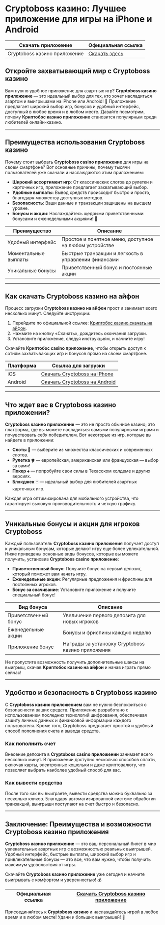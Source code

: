 # Cryptoboss казино: Лучшее приложение для игры на iPhone и Android

| Скачать приложение | Официальная ссылка |
|--------------------|--------------------|
| Cryptoboss казино приложение | [Скачать здесь](https://cryptobossc.online/d847bcfa9) |

## Откройте захватывающий мир с Cryptoboss казино

Вам нужно удобное приложение для азартных игр? **Cryptoboss казино приложение** — это идеальный выбор для тех, кто хочет насладиться азартом и выигрышами на iPhone или Android! 🎲 Приложение предлагает широкий выбор игр, бонусов и удобный интерфейс, доступный в любое время и в любом месте. Давайте посмотрим, почему **Криптобос казино приложение** становится популярным среди любителей онлайн-казино.

---

## Преимущества использования Cryptoboss казино

Почему стоит выбрать **Cryptoboss casino приложение** для игры на своем смартфоне? Вот основные причины, почему тысячи пользователей уже скачали и наслаждаются этим приложением:

- **Широкий ассортимент игр**: От классических слотов до рулетки и карточных игр, приложение предлагает захватывающий выбор.
- **Удобные выплаты**: Вывод средств происходит быстро и просто, благодаря множеству доступных методов.
- **Безопасность**: Ваши данные и транзакции защищены на высшем уровне.
- **Бонусы и акции**: Наслаждайтесь щедрыми приветственными бонусами и еженедельными акциями! 🎉

| Преимущество       | Описание |
|--------------------|----------|
| Удобный интерфейс  | Простое и понятное меню, доступное на любом устройстве |
| Моментальные выплаты | Быстрые транзакции и легкость в управлении финансами |
| Уникальные бонусы  | Приветственный бонус и постоянные акции |

---

## Как скачать Cryptoboss казино на айфон

Процесс загрузки **Cryptoboss казино на айфон** прост и занимает всего несколько минут. Следуйте инструкции:

1. Перейдите по официальной ссылке: [Криптобос казино скачать на айфон](https://cryptobossc.online/d847bcfa9).
2. Нажмите на кнопку «Скачать», дождитесь окончания загрузки.
3. Установите приложение, следуя инструкциям, и начните игру!

Скачайте **Криптобос casino приложение**, чтобы открыть доступ к сотням захватывающих игр и бонусов прямо на своем смартфоне. 

| Платформа | Ссылка для загрузки |
|-----------|----------------------|
| iOS       | [Скачать Cryptoboss на iPhone](https://cryptobossc.online/d847bcfa9) |
| Android   | [Скачать Cryptoboss на Android](https://cryptobossc.online/d847bcfa9) |

---

## Что ждет вас в Cryptoboss казино приложении?

**Cryptoboss казино приложение** — это не просто обычное казино; это платформа, где вы можете насладиться самыми популярными играми и почувствовать себя победителем. Вот некоторые из игр, которые вы найдете в приложении:

- **Слоты** 🎰 — выберите из множества классических и современных слотов.
- **Рулетка** 🍀 — европейская, американская или французская — выбор за вами!
- **Покер** ♠️ — попробуйте свои силы в Техасском холдеме и других версиях.
- **Блэкджек** 🃏 — идеальный выбор для любителей азартных карточных игр.

Каждая игра оптимизирована для мобильного устройства, что гарантирует высокую производительность и четкую графику.

---

## Уникальные бонусы и акции для игроков Cryptoboss

Каждый пользователь **Cryptoboss казино приложения** получает доступ к уникальным бонусам, которые делают игру еще более увлекательной. Ниже приведены основные виды бонусов, которые вы можете получить, установив **Cryptoboss casino приложение**:

- **Приветственный бонус**: Получите бонус на первый депозит, который поможет вам начать игру.
- **Еженедельные акции**: Регулярные предложения и фриспины для постоянных игроков.
- **Бонус за скачивание**: Установите приложение и получите специальный бонус!

| Вид бонуса          | Описание                                           |
|---------------------|----------------------------------------------------|
| Приветственный бонус| Увеличение первого депозита для новых игроков       |
| Еженедельные акции  | Бонусы и фриспины каждую неделю                     |
| Приложение бонус    | Награды за установку Cryptoboss казино приложения |

Не пропустите возможность получить дополнительные шансы на выигрыш, скачав **Криптобос казино на айфон** и начав играть прямо сейчас!

---

## Удобство и безопасность в Cryptoboss казино

С **Cryptoboss казино приложением** вам не нужно беспокоиться о безопасности ваших средств. Приложение разработано с использованием последних технологий шифрования, обеспечивая защиту личных данных и финансовой информации каждого пользователя. Кроме того, Cryptoboss предлагает простой и удобный способ пополнения счета и вывода средств.

### Как пополнить счет

Внесение депозита в **Cryptoboss casino приложении** занимает всего несколько минут. В приложении доступно несколько способов оплаты, включая карты, электронные кошельки и даже криптовалюту, что позволяет выбрать наиболее удобный способ для вас.

### Как вывести средства

После того как вы выиграете, вывести средства можно буквально за несколько кликов. Благодаря автоматизированной системе обработки транзакций, выигрыши поступают на счет быстро и безопасно.

---

## Заключение: Преимущества и возможности Cryptoboss казино приложения

**Cryptoboss казино приложение** — это ваш персональный билет в мир увлекательных азартных игр с возможностью реальных выигрышей. Удобный интерфейс, быстрые выплаты, широкий выбор игр и привлекательные бонусы — это все, что вам нужно, чтобы получить максимум удовольствия от игры.

Скачайте **Cryptoboss казино приложение** уже сегодня и начните выигрывать с комфортом и уверенностью! 💰 

| Официальная ссылка | [Скачать Cryptoboss казино приложение](https://cryptobossc.online/d847bcfa9) |
|--------------------|-------------------------------------------------------------------------------|

Присоединяйтесь к **Cryptoboss казино** и наслаждайтесь игрой в любое время и в любом месте! Удачи и больших выигрышей! 🎉
